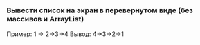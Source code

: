 ### Вывести список на экран в перевернутом виде (без массивов и ArrayList)
Пример:
1 -> 2->3->4
Вывод:
4->3->2->1